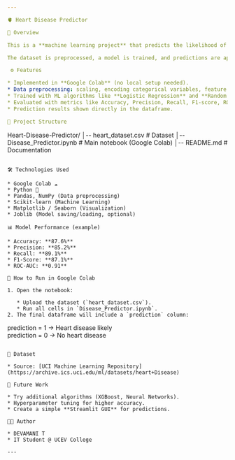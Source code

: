 ```yaml
---

🫀 Heart Disease Predictor

📌 Overview

This is a **machine learning project** that predicts the likelihood of heart disease using patient health data. The project is implemented entirely in **Google Colab** inside a single Jupyter Notebook.

The dataset is preprocessed, a model is trained, and predictions are appended as a new column (`prediction`) in the dataframe.

 ⚙️ Features

* Implemented in **Google Colab** (no local setup needed).
* Data preprocessing: scaling, encoding categorical variables, feature engineering.
* Trained with ML algorithms like **Logistic Regression** and **Random Forest**.
* Evaluated with metrics like Accuracy, Precision, Recall, F1-score, ROC-AUC.
* Prediction results shown directly in the dataframe.

📂 Project Structure

```
Heart-Disease-Predictor/
│-- heart_dataset.csv        # Dataset
│-- Disease_Predictor.ipynb  # Main notebook (Google Colab)
│-- README.md                # Documentation
```

🛠️ Technologies Used

* Google Colab ☁️
* Python 🐍
* Pandas, NumPy (Data preprocessing)
* Scikit-learn (Machine Learning)
* Matplotlib / Seaborn (Visualization)
* Joblib (Model saving/loading, optional)

📊 Model Performance (example)

* Accuracy: **87.6%**
* Precision: **85.2%**
* Recall: **89.1%**
* F1-Score: **87.1%**
* ROC-AUC: **0.91**

🚀 How to Run in Google Colab

1. Open the notebook:

   * Upload the dataset (`heart_dataset.csv`).
   * Run all cells in `Disease_Predictor.ipynb`.
2. The final dataframe will include a `prediction` column:

   ```
   prediction = 1 → Heart disease likely  
   prediction = 0 → No heart disease  
   ```

📌 Dataset

* Source: [UCI Machine Learning Repository](https://archive.ics.uci.edu/ml/datasets/heart+Disease)

🔮 Future Work

* Try additional algorithms (XGBoost, Neural Networks).
* Hyperparameter tuning for higher accuracy.
* Create a simple **Streamlit GUI** for predictions.

👨‍💻 Author

* DEVAMANI T
* IT Student @ UCEV College

---
```


